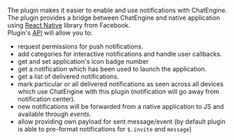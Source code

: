 The plugin makes it easier to enable and use notifications with ChatEngine.  
The plugin provides a bridge between ChatEngine and native application using [React Native](https://facebook.github.io/react-native/) library from Facebook.  
Plugin's [API](api) will allow you to:  
* request permissions for push notifications.
* add categories for interactive notifications and handle user callbacks.
* get and set application's icon badge number
* get a notification which has been used to launch the application.
* get a list of delivered notifications.
* mark particular or all delivered notifications as seen across all devices which use ChatEngine with this plugin (notification will go away from notification center).
* new notifications will be forwarded from a native application to JS and available through _events_.
* allow providing own payload for sent message/event (by default plugin is able to pre-format notifications for `$.invite` and `message`)
